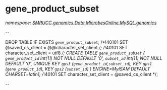 ﻿# gene_product_subset
_namespace: [SMRUCC.genomics.Data.MicrobesOnline.MySQL.genomics](./index.md)_

--
 
 DROP TABLE IF EXISTS `gene_product_subset`;
 /*!40101 SET @saved_cs_client = @@character_set_client */;
 /*!40101 SET character_set_client = utf8 */;
 CREATE TABLE `gene_product_subset` (
 `gene_product_id` int(11) NOT NULL DEFAULT '0',
 `subset_id` int(11) NOT NULL DEFAULT '0',
 UNIQUE KEY `gps3` (`gene_product_id`,`subset_id`),
 KEY `gps1` (`gene_product_id`),
 KEY `gps2` (`subset_id`)
 ) ENGINE=MyISAM DEFAULT CHARSET=latin1;
 /*!40101 SET character_set_client = @saved_cs_client */;
 
 --




